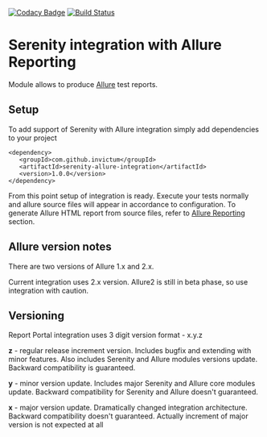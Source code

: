 [![Codacy Badge](https://api.codacy.com/project/badge/Grade/6ef5bbc40e1f4afbbbd757bc8d2c98d7)](https://www.codacy.com/app/zim182/serenity-allure-integration?utm_source=github.com&amp;utm_medium=referral&amp;utm_content=Invictum/serenity-allure-integration&amp;utm_campaign=Badge_Grade)
[![Build Status](https://travis-ci.org/Invictum/serenity-allure-integration.svg?branch=develop)](https://travis-ci.org/Invictum/serenity-allure-integration)

Serenity integration with Allure Reporting
==========================================

Module allows to produce [Allure](http://allure.qatools.ru) test reports.

Setup
-------------
To add support of Serenity with Allure integration simply add dependencies to your project
```
<dependency>
   <groupId>com.github.invictum</groupId>
   <artifactId>serenity-allure-integration</artifactId>
   <version>1.0.0</version>
</dependency>
```

From this point setup of integration is ready. Execute your tests normally and allure source files will appear in accordance to configuration.
To generate Allure HTML report from source files, refer to [Allure Reporting](https://docs.qameta.io/allure/#_reporting) section.

Allure version notes
--------------------

There are two versions of Allure 1.x and 2.x.

Current integration uses 2.x version. Allure2 is still in beta phase, so use integration with caution.


Versioning
----------
Report Portal integration uses 3 digit version format - x.y.z

**z** - regular release increment version. Includes bugfix and extending with minor features. Also includes Serenity and Allure modules versions update. Backward compatibility is guaranteed.

**y** - minor version update. Includes major Serenity and Allure core modules update. Backward compatibility for Serenity and Allure doesn't guaranteed.

**x** - major version update. Dramatically changed integration architecture. Backward compatibility doesn't guaranteed. Actually increment of major version is not expected at all
